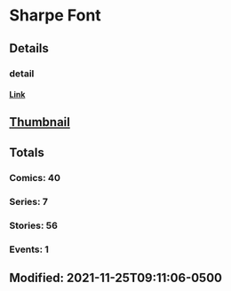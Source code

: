 # Sharpe  Font 
## Details
### detail
#### [Link](http://marvel.com/comics/creators/13375/sharpe_font?utm_campaign=apiRef&utm_source=225578a89fc76f3d20fbffda5d17a88d)
## [Thumbnail](http://i.annihil.us/u/prod/marvel/i/mg/b/40/image_not_available.jpg)
## Totals
### Comics: 40
### Series: 7
### Stories: 56
### Events: 1
## Modified: 2021-11-25T09:11:06-0500